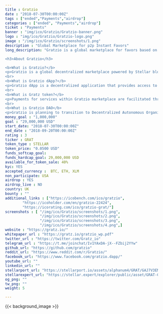 ```yaml
---
title : Gratzio
date : "2018-07-30T00:00:00Z"
tags : ["ended","Payments","airdrop"]
categories : ["ended", "Payments","airdrop"]
ticket : "Payments"
banner : "img/ico/Gratzio/Gratzio-banner.png"
logo : "img/ico/Gratzio/Gratzio-logo.png"
image : "/img/ico/Gratzio/screenshots/1.png"
description : "Global Marketplace for p2p Instant Favors"
long_description: "Gratzio is a global marketplace for favors based on Stellar blockchain that offers its users an ability to order or perform people-to-people instant services in exchange for a cryptocurrency. The marketplace is accessible by Gratzio decentralized application that will be available via iOS store, Android Google Play as well as via regular browser with Internet access. Gratzio is planning to transition to Decentralized Autonomous Organization (DAO) that will be fully governed by its users by Q4 2020.

<h3>About Gratzio</h3>

<b>What is Gratzio?</b>
<p>Gratzio is a global decentralized marketplace powered by Stellar blockchain that offers its users an ability to order and perform on-demand person-to-person services and favors.</p>
<br>
<b>What is Gratzio dApp?</b>
<p>Gratzio dApp is a decentralized application that provides access to Gratzio marketplace. Gratzio dApp will be available via iOS store, Android Google Play as well as via regular browser with Internet access.</p>
<br>
<b>What is Gratz token?</b>
<p>Payments for services within Gratzio marketplace are facilitated through Gratz utility token that is based on Stellar consensus protocol. Users can perform services for other users in order to earn Gratz tokens using Gratzio dApp. Additionally, users can purchase or convert Gratz tokens into other cryptocurrencies and local fiat money through built-in exchange on Gratzio platform or by utilizing third-party crypto exchanges.</p>
<br>
<b>What is Gratzio DAO</b>
<p>Gratzio is planning to transition to Decentralized Autonomous Organization (DAO) that will be governed by its users by Q4 2020</p>"
money_goal : "1,000,000"
goal : "29,000,000 USD"
start_date: "2018-07-30T00:00:00Z"
end_date : "2018-09-20T00:00:00Z"
rating : 3
ticker : GRAT
token_type : STELLAR
token_price: "0.0500 USD"
funds_softcap_goal: 
funds_hardcap_goal: 29,000,000 USD
available_for_token_sale: 40%
kyc: YES
accepted_currency :  BTC, ETH, XLM
non_participate: USA
airdrop : YES
airdrop_live : NO
country: UK
bounty : ""
additional_links : ["https://icobench.com/ico/gratzio",
        "https://icoholder.com/en/gratzio-22424",
		"https://icorating.com/ico/gratzio-grat/"]
screenshots : [ "/img/ico/Gratzio/screenshots/1.png",
                "/img/ico/Gratzio/screenshots/2.png",
                "/img/ico/Gratzio/screenshots/3.png",
                "/img/ico/Gratzio/screenshots/4.png",]
website : "https://gratz.io/"
whitepaper_url : "https://gratz.io/gratzio_wp.pdf"
twitter_url : "https://twitter.com/Gratz_io"
telegram_url : "https://t.me/joinchat/Iv1YAxDA-jX--FZbij2YYw"
github_url: "https://github.com/gratzio"
reddit_url: "https://www.reddit.com/r/Gratzio/"
facebook_url: "https://www.facebook.com/gratzio.dapp/"
youtube_url: ""
linkedin_url: ""
stellarport_url: "https://stellarport.io/assets/alphanum4/GRAT/GAJ7V3EMD3FRWAPBEJAP7EC4223XI5EACDZ46RFMY5DYOMCIMWEFR5II"
stellarexpert_url: "https://stellar.expert/explorer/public/asset/GRAT-GAJ7V3EMD3FRWAPBEJAP7EC4223XI5EACDZ46RFMY5DYOMCIMWEFR5II"
og_png: ""
tw_png: ""
weight: 5

---
```



{{< background_image >}}

